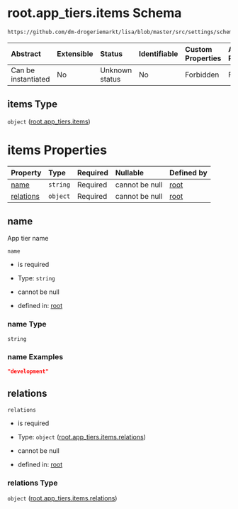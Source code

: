 # root.app\_tiers.items Schema

```txt
https://github.com/dm-drogeriemarkt/lisa/blob/master/src/settings/schema.json#/properties/app_tiers/items
```



| Abstract            | Extensible | Status         | Identifiable | Custom Properties | Additional Properties | Access Restrictions | Defined In                                                                               |
| :------------------ | :--------- | :------------- | :----------- | :---------------- | :-------------------- | :------------------ | :--------------------------------------------------------------------------------------- |
| Can be instantiated | No         | Unknown status | No           | Forbidden         | Forbidden             | none                | [settings.schema.json\*](../../src/settings/settings.schema.json "open original schema") |

## items Type

`object` ([root.app\_tiers.items](settings-properties-rootapp_tiers-rootapp_tiersitems.md))

# items Properties

| Property                | Type     | Required | Nullable       | Defined by                                                                                                                                                                                                                              |
| :---------------------- | :------- | :------- | :------------- | :-------------------------------------------------------------------------------------------------------------------------------------------------------------------------------------------------------------------------------------- |
| [name](#name)           | `string` | Required | cannot be null | [root](settings-properties-rootapp_tiers-rootapp_tiersitems-properties-name.md "https://github.com/dm-drogeriemarkt/lisa/blob/master/src/settings/schema.json#/properties/app_tiers/items/properties/name")                             |
| [relations](#relations) | `object` | Required | cannot be null | [root](settings-properties-rootapp_tiers-rootapp_tiersitems-properties-rootapp_tiersitemsrelations.md "https://github.com/dm-drogeriemarkt/lisa/blob/master/src/settings/schema.json#/properties/app_tiers/items/properties/relations") |

## name

App tier name

`name`

*   is required

*   Type: `string`

*   cannot be null

*   defined in: [root](settings-properties-rootapp_tiers-rootapp_tiersitems-properties-name.md "https://github.com/dm-drogeriemarkt/lisa/blob/master/src/settings/schema.json#/properties/app_tiers/items/properties/name")

### name Type

`string`

### name Examples

```json
"development"
```

## relations



`relations`

*   is required

*   Type: `object` ([root.app\_tiers.items.relations](settings-properties-rootapp_tiers-rootapp_tiersitems-properties-rootapp_tiersitemsrelations.md))

*   cannot be null

*   defined in: [root](settings-properties-rootapp_tiers-rootapp_tiersitems-properties-rootapp_tiersitemsrelations.md "https://github.com/dm-drogeriemarkt/lisa/blob/master/src/settings/schema.json#/properties/app_tiers/items/properties/relations")

### relations Type

`object` ([root.app\_tiers.items.relations](settings-properties-rootapp_tiers-rootapp_tiersitems-properties-rootapp_tiersitemsrelations.md))
